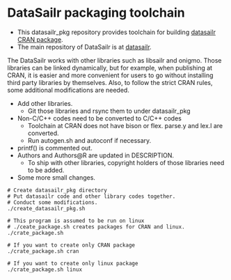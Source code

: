 # DataSailr packaging toolchain

* This datasailr_pkg repository provides toolchain for building [datasailr CRAN package](https://cran.r-project.org/web/packages/datasailr/index.html).
* The main repository of DataSailr is at [datasailr]( https://github.com/niceume/datasailr ).


The DataSailr works with other libraries such as libsailr and onigmo. Those libraries can be linked dynamically, but for example, when publishing at CRAN, it is easier and more convenient for users to go without installing third party libraries by themselves. Also, to follow the strict CRAN rules, some additional modifications are needed.


* Add other libraries. 
    + Git those libraries and rsync them to under datasailr_pkg 
* Non-C/C++ codes need to be converted to C/C++ codes
    + Toolchain at CRAN does not have bison or flex. parse.y and lex.l are converted.
    + Run autogen.sh and autoconf if necessary.
* printf() is commented out.
* Authors and Authors@R are updated in DESCRIPTION.
    + To ship with other libraries, copyright holders of those libraries need to be added.
* Some more small changes.


```
# Create datasailr_pkg directory
# Put datasailr code and other library codes together.
# Conduct some modifications.
./create_datasailr_pkg.sh
```

```
# This program is assumed to be run on linux 
# ./ceate_package.sh creates packages for CRAN and linux.
./crate_package.sh

# If you want to create only CRAN package
./crate_package.sh cran

# If you want to create only linux package
./crate_package.sh linux
```


